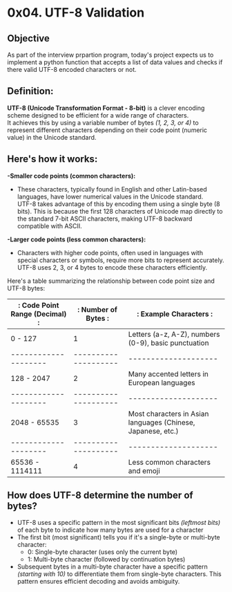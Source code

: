 # 0x04. UTF-8 Validation

## Objective
As part of the interview prpartion program, today's project expects us to implement a python function that accepts a list of data values and checks if there valid UTF-8 encoded characters or not.  

## Definition:
__UTF-8 (Unicode Transformation Format - 8-bit)__ is a clever encoding scheme designed to be efficient for a wide range of characters.   
It achieves this by using a variable number of bytes _(1, 2, 3, or 4)_ to represent different characters depending on their code point (numeric value) in the Unicode standard. 

## Here's how it works:

 __-Smaller code points (common characters):__  
 
 - These characters, typically found in English and other Latin-based languages, have lower numerical values in the Unicode standard.   
 UTF-8 takes advantage of this by encoding them using a single byte (8 bits). This is because the first 128 characters of Unicode map directly to the standard 7-bit ASCII characters, making UTF-8 backward compatible with ASCII.

__-Larger code points (less common characters):__   

- Characters with higher code points, often used in languages with special characters or symbols, require more bits to represent accurately. UTF-8 uses 2, 3, or 4 bytes to encode these characters efficiently.  

Here's a table summarizing the relationship between code point size and UTF-8 bytes:

| : Code Point Range (Decimal) : |	: Number of Bytes : | : Example Characters : |
| -------------------- |-------------------- |-------------------- |
| 0 - 127 | 1	| Letters (a-z, A-Z), numbers (0-9), basic punctuation |
| -------------------- |-------------------- |-------------------- |
| 128 - 2047 | 	2  | Many accented letters in European languages |
| -------------------- |-------------------- |-------------------- |
| 2048 - 65535	| 3  | Most characters in Asian languages (Chinese, Japanese, etc.) |
| -------------------- |-------------------- |-------------------- |
| 65536 - 1114111 | 4	| Less common characters and emoji |

## How does UTF-8 determine the number of bytes?

- UTF-8 uses a specific pattern in the most significant bits _(leftmost bits)_ of each byte to indicate how many bytes are used for a character
- The first bit (most significant) tells you if it's a single-byte or multi-byte character:  
    - 0: Single-byte character (uses only the current byte)  
    - 1: Multi-byte character (followed by continuation bytes)
- Subsequent bytes in a multi-byte character have a specific pattern _(starting with 10)_ to differentiate them from single-byte characters. This pattern ensures efficient decoding and avoids ambiguity.
